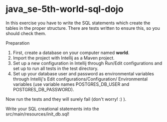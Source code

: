 # java_se-5th-world-sql-dojo

In this exercise you have to write the SQL statements which create
the tables in the proper structure.
There are tests written to ensure this, so you should check them.

Preparation
1. First, create a database on your computer named **world**.
2. Import the project with Intellij as a Maven project.
3. Set up a new configuration in Intellij through Run/Edit
configurations and set up to run all tests in the test directory.
3. Set up your database user and password as environmental
variables through Intellij's Edit configurations/Configuration/
Environmental variables (use variable names POSTGRES_DB_USER and
POSTGRES_DB_PASSWORD).

Now run the tests and they will surely fail (don't worry! :) ).

Write your SQL creational statements into the 
src/main/resources/init_db.sql!

